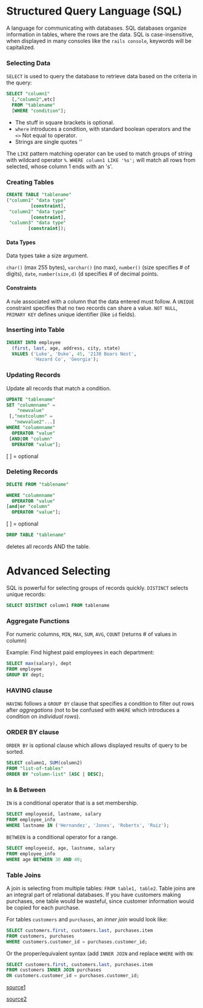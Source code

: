 # Structured Query Language (SQL)
A language for communicating with databases. SQL databases organize information in tables, where the rows are the data. SQL is case-insensitive, when displayed in many consoles like the `rails console`, keywords will be capitalized.

### Selecting Data
`SELECT` is used to query the database to retrieve data based on the criteria in the query:
```SQL
SELECT "column1"
  [,"column2",etc] 
  FROM "tablename"
  [WHERE "condition"];
```
- The stuff in square brackets is optional.
- `where` introduces a condition, with standard boolean operators and the `<>` Not equal to operator. 
- Strings are single quotes ''

The `LIKE` pattern matching operator can be used to match groups of string with wildcard operator `%`. `WHERE column1 LIKE '%s';` will match all rows from selected, whose column 1 ends with an 's'. 

### Creating Tables
```SQL
CREATE TABLE "tablename" 
("column1" "data type"
         [constraint],
 "column2" "data type"
         [constraint],
 "column3" "data type"
        [constraint]);
```
#### Data Types
Data types take a size argument.

`char()` (max 255 bytes), `varchar()` (no max), `number()` (size specifies # of digits), `date`, `number(size,d)` (d specifies # of decimal points.

#### Constraints
A rule associated with a column that the data entered must follow. A `UNIQUE` constraint specifies that no two records can share a value. `NOT NULL`, `PRIMARY KEY` defines unique identifier (like `id` fields).

### Inserting into Table
```SQL
INSERT INTO employee
  (first, last, age, address, city, state)
  VALUES ('Luke', 'Duke', 45, '2130 Boars Nest', 
          'Hazard Co', 'Georgia');
```

### Updating Records
Update all records that match a condition.
```SQL
UPDATE "tablename"
SET "columnname" = 
    "newvalue"
 [,"nextcolumn" = 
   "newvalue2"...]
WHERE "columnname" 
  OPERATOR "value" 
 [AND|OR "column" 
  OPERATOR "value"];
```
[ ] = optional

### Deleting Records
```SQL
DELETE FROM "tablename"

WHERE "columnname" 
  OPERATOR "value" 
[and|or "column" 
  OPERATOR "value"];
```
[ ] = optional

```SQL
DROP TABLE "tablename"
```
deletes all records AND the table.

# Advanced Selecting
SQL is powerful for selecting groups of records quickly. `DISTINCT` selects unique records:
```SQL
SELECT DISTINCT column1 FROM tablename
```
### Aggregate Functions
For numeric columns, `MIN`, `MAX`, `SUM`, `AVG`, `COUNT` (returns # of values in column)

Example: Find highest paid employees in each department:
```SQL
SELECT max(salary), dept
FROM employee 
GROUP BY dept;
```

### HAVING clause
`HAVING` follows a `GROUP BY` clause that specifies a condition to filter out rows after *aggregations* (not to be confused with `WHERE` which introduces a condition on *individual rows*).

### ORDER BY clause
`ORDER BY` is optional clause which allows displayed results of query to be sorted.
```SQL
SELECT column1, SUM(column2) 
FROM "list-of-tables" 
ORDER BY "column-list" [ASC | DESC];
```

### In & Between
`IN` is a conditional operator that is a set membership. 
```SQL
SELECT employeeid, lastname, salary
FROM employee_info
WHERE lastname IN ('Hernandez', 'Jones', 'Roberts', 'Ruiz');
```
`BETWEEN` is a conditional operator for a range.
```SQL
SELECT employeeid, age, lastname, salary
FROM employee_info
WHERE age BETWEEN 30 AND 40;
```

### Table Joins
A join is selecting from multiple tables: `FROM table1, table2`. Table joins are an integral part of relational databases. If you have customers making purchases, one table would be wasteful, since customer information would be copied for each purchase.

For tables `customers` and `purchases`, an *inner join* would look like:
```SQL
SELECT customers.first, customers.last, purchases.item
FROM customers, purchases
WHERE customers.customer_id = purchases.customer_id;
```
Or the proper/equivalent syntax (add `INNER JOIN` and replace `WHERE` with `ON`:
```SQL
SELECT customers.first, customers.last, purchases.item
FROM customers INNER JOIN purchases
ON customers.customer_id = purchases.customer_id;
```

[source1](http://www.sqlcourse.com/)

[source2](http://www.sqlcourse2.com/)
